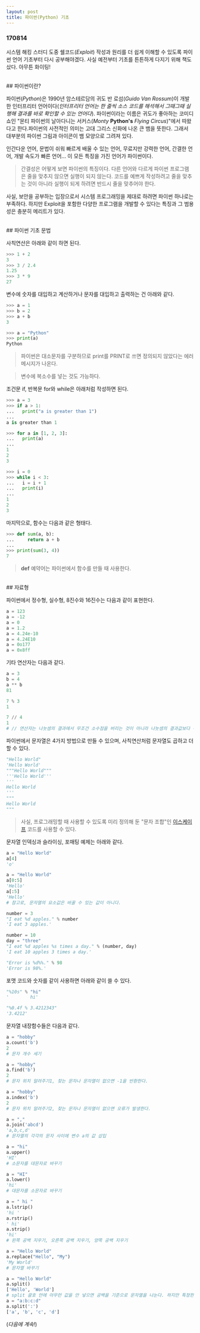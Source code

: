 ```yaml
---
layout: post
title: 파이썬(Python) 기초
---
```


### 170814

시스템 해킹 스터디 도중 쉘코드(*Exploit*) 작성과 원리를 더 쉽게 이해할 수 있도록 파이썬 언어 기초부터 다시 공부해야겠다. 사실 예전부터 기초를 튼튼하게 다지기 위해 책도 샀다. 아무튼 화이팅!

<br>
## 파이썬이란?

파이썬(*Python*)은 1990년 암스테르담의 귀도 반 로섬(*Guido Van Rossum*)이 개발한 인터프리터 언어이다(*인터프리터 언어는 한 줄씩 소스 코드를 해석해서 그때그때 실행해 결과를 바로 확인할 수 있는 언어다*). 파이썬이라는 이름은 귀도가 좋아하는 코미디 쇼인 "몬티 파이썬의 날아다니는 서커스(*Monty* **Python's** *Flying Circus*)"에서 따왔다고 한다.파이썬의 사전적인 의미는 고대 그리스 신화에 나온 큰 뱀을 뜻한다. 그래서 대부분의 파이썬 그림과 아이콘이 뱀 모양으로 그려져 있다.

인간다운 언어, 문법이 쉬워 빠르게 배울 수 있는 언어, 무료지만 강력한 언어, 간결한 언어, 개발 속도가 빠른 언어... 이 모든 특징을 가진 언어가 파이썬이다.
> 간결성은 어떻게 보면 파이썬의 특징이다. 다른 언어와 다르게 파이썬 프로그램은 줄을 맞추지 않으면 실행이 되지 않는다. 코드를 예쁘게 작성하려고 줄을 맞추는 것이 아니라 실행이 되게 하려면 반드시 줄을 맞추어야 한다.

사실, 보안을 공부하는 입장으로서 시스템 프로그래밍을 제대로 하려면 파이썬 하나로는 부족하다. 하지만 Exploit을 포함한 다양한 프로그램을 개발할 수 있다는 특징과 그 범용성은 충분히 메리트가 있다.

<br>
## 파이썬 기초 문법

사칙연산은 아래와 같이 하면 된다.

```python
>>> 1 + 2
3
>>> 3 / 2.4
1.25
>>> 3 * 9
27
```

변수에 숫자를 대입하고 계산하거나 문자를 대입하고 출력하는 건 아래와 같다.

```python
>>> a = 1
>>> b = 2
>>> a + b
3

>>> a = "Python"
>>> print(a)
Python
```
> 파이썬은 대소문자를 구분하므로 print를 PRINT로 쓰면 정의되지 않았다는 에러 메시지가 나온다.

> 변수에 복소수를 넣는 것도 가능하다.

조건문 if, 반복문 for와 while은 아래처럼 작성하면 된다.

```python
>>> a = 3
>>> if a > 1:
...   print("a is greater than 1")
...
a is greater than 1

>>> for a in [1, 2, 3]:
...   print(a)
...
1
2
3

>>> i = 0
>>> while i < 3:
...   i = i + 1
...   print(i)
...
1
2
3
```

마지막으로, 함수는 다음과 같은 형태다.

```python
>>> def sum(a, b):
...     return a + b
...
>>> print(sum(3, 4))
7
```
> **def** 예약어는 파이썬에서 함수를 만들 때 사용한다.

<br>
## 자료형

파이썬에서 정수형, 실수형, 8진수와 16진수는 다음과 같이 표현한다.

```python
a = 123
a = -12
a = 0
a = 1.2
a = 4.24e-10
a = 4.24E10
a = 0o177
a = 0x8ff
```

기타 연산자는 다음과 같다.

```python
a = 3
b = 4
a ** b
81

7 % 3
1

7 // 4
1
# // 연산자는 나눗셈의 결과에서 무조건 소수점을 버리는 것이 아니라 나눗셈의 결과값보다 작은 정수 중, 가장 큰 정수를 리턴한다.
```

파이썬에서 문자열은 4가지 방법으로 만들 수 있으며, 사칙연산처럼 문자열도 곱하고 더할 수 있다.

```python
"Hello World"
'Hello World'
"""Hello World"""
'''Hello World'''
'''
Hello World
'''
"""
Hello World
"""
```
> 사실, 프로그래밍할 때 사용할 수 있도록 미리 정의해 둔 "문자 조합"인 [이스케이프](http://cattool.tistory.com/28) 코드를 사용할 수 있다.

문자열 인덱싱과 슬라이싱, 포매팅 예제는 아래와 같다.

```python
a = "Hello World"
a[4]
'o'

a = "Hello World"
a[0:5]
'Hello'
a[:5]
'Hello'
# 참고로, 문자열의 요소값은 바꿀 수 있는 값이 아니다.

number = 3
"I eat %d apples." % number
'I eat 3 apples.'

number = 10
day = "three"
"I eat %d apples %s times a day." % (number, day)
'I eat 10 apples 3 times a day.'

"Error is %d%%." % 98
'Error is 98%.'
```

포맷 코드와 숫자를 같이 사용하면 아래와 같이 쓸 수 있다.

```python
"%10s" % "hi"
'        hi'

"%0.4f % 3.4212343"
'3.4212'
```

문자열 내장함수들은 다음과 같다.

```python
a = "hobby"
a.count('b')
2
# 문자 개수 세기

a = "hobby"
a.find('b')
2
# 문자 위치 알려주기1, 찾는 문자나 문자열이 없으면 -1을 반환한다.

a = "hobby"
a.index('b')
2
# 문자 위치 알려주기2, 찾는 문자나 문자열이 없으면 오류가 발생한다.

a = ","
a.join('abcd')
'a,b,c,d'
# 문자열의 각각의 문자 사이에 변수 a의 값 삽입

a = "hi"
a.upper()
'HI'
# 소문자를 대문자로 바꾸기

a = "HI"
a.lower()
'hi'
# 대문자를 소문자로 바꾸기

a = " hi "
a.lstrip()
'hi '
a.rstrip()
' hi'
a.strip()
'hi'
# 왼쪽 공백 지우기, 오른쪽 공백 지우기, 양쪽 공백 지우기

a = "Hello World"
a.replace("Hello", "My")
'My World'
# 문자열 바꾸기

a = "Hello World"
a.split()
['Hello', 'World']
# split 괄호 안에 아무런 값을 안 넣으면 공백을 기준으로 문자열을 나눈다. 하지만 특정한 값이 있을 경우, 괄호 안의 값을 구분자로 해서 문자열을 나눈다.
a = "a:b:c:d"
a.split(':')
['a', 'b', 'c', 'd']
```

(*다음에 계속!*)
